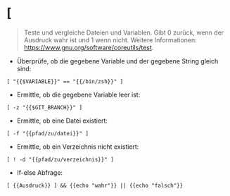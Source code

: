 # [

> Teste und vergleiche Dateien und Variablen.
> Gibt 0 zurück, wenn der Ausdruck wahr ist und 1 wenn nicht.
> Weitere Informationen: <https://www.gnu.org/software/coreutils/test>.

- Überprüfe, ob die gegebene Variable und der gegebene String gleich sind:

`[ "{{$VARIABLE}}" == "{{/bin/zsh}}" ]`

- Ermittle, ob die gegebene Variable leer ist:

`[ -z "{{$GIT_BRANCH}}" ]`

- Ermittle, ob eine Datei existiert:

`[ -f "{{pfad/zu/datei}}" ]`

- Ermittle, ob ein Verzeichnis nicht existiert:

`[ ! -d "{{pfad/zu/verzeichnis}}" ]`

- If-else Abfrage:

`[ {{Ausdruck}} ] && {{echo "wahr"}} || {{echo "falsch"}}`
